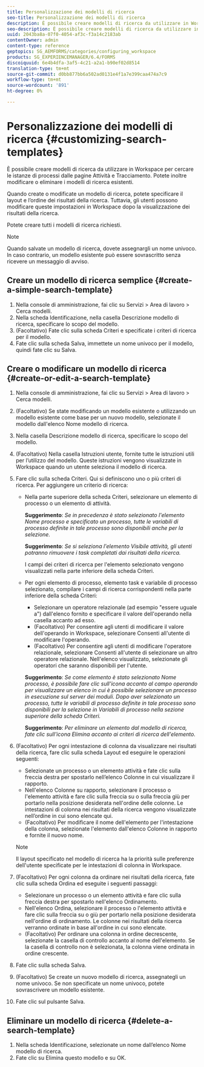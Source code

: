 ```yaml
---
title: Personalizzazione dei modelli di ricerca
seo-title: Personalizzazione dei modelli di ricerca
description: È possibile creare modelli di ricerca da utilizzare in Workspace per cercare le istanze di processi dalle pagine Attività e Tracciamento. Potete inoltre modificare o eliminare i modelli di ricerca esistenti.
seo-description: È possibile creare modelli di ricerca da utilizzare in Workspace per cercare le istanze di processi dalle pagine Attività e Tracciamento. Potete inoltre modificare o eliminare i modelli di ricerca esistenti.
uuid: 2043ba8a-07f0-4054-af3c-f3a14c2183ab
contentOwner: admin
content-type: reference
geptopics: SG_AEMFORMS/categories/configuring_workspace
products: SG_EXPERIENCEMANAGER/6.4/FORMS
discoiquuid: 6e4b4dfa-3af5-4c21-a2a1-b90ef02d8514
translation-type: tm+mt
source-git-commit: d0bb877bb6a502ad0131e4f1a7e399caa474a7c9
workflow-type: tm+mt
source-wordcount: '891'
ht-degree: 0%

---
```



# Personalizzazione dei modelli di ricerca {#customizing-search-templates}

È possibile creare modelli di ricerca da utilizzare in Workspace per cercare le istanze di processi dalle pagine Attività e Tracciamento. Potete inoltre modificare o eliminare i modelli di ricerca esistenti.

Quando create o modificate un modello di ricerca, potete specificare il layout e l’ordine dei risultati della ricerca. Tuttavia, gli utenti possono modificare queste impostazioni in Workspace dopo la visualizzazione dei risultati della ricerca.

Potete creare tutti i modelli di ricerca richiesti.

>[!NOTE]
>
>Quando salvate un modello di ricerca, dovete assegnargli un nome univoco. In caso contrario, un modello esistente può essere sovrascritto senza ricevere un messaggio di avviso.

## Creare un modello di ricerca semplice {#create-a-simple-search-template}

1. Nella console di amministrazione, fai clic su Servizi > Area di lavoro > Cerca modelli.
1. Nella scheda Identificazione, nella casella Descrizione modello di ricerca, specificare lo scopo del modello.
1. (Facoltativo) Fate clic sulla scheda Criteri e specificate i criteri di ricerca per il modello.
1. Fate clic sulla scheda Salva, immettete un nome univoco per il modello, quindi fate clic su Salva.

## Creare o modificare un modello di ricerca {#create-or-edit-a-search-template}

1. Nella console di amministrazione, fai clic su Servizi > Area di lavoro > Cerca modelli.
1. (Facoltativo) Se state modificando un modello esistente o utilizzando un modello esistente come base per un nuovo modello, selezionate il modello dall&#39;elenco Nome modello di ricerca.
1. Nella casella Descrizione modello di ricerca, specificare lo scopo del modello.
1. (Facoltativo) Nella casella Istruzioni utente, fornite tutte le istruzioni utili per l’utilizzo del modello. Queste istruzioni vengono visualizzate in Workspace quando un utente seleziona il modello di ricerca.
1. Fare clic sulla scheda Criteri. Qui si definiscono uno o più criteri di ricerca. Per aggiungere un criterio di ricerca:

   * Nella parte superiore della scheda Criteri, selezionare un elemento di processo o un elemento di attività.

      **Suggerimento**:  *Se in precedenza è stato selezionato l&#39;elemento Nome processo e specificato un processo, tutte le variabili di processo definite in tale processo sono disponibili anche per la selezione.*

      **Suggerimento**:  *Se si seleziona l&#39;elemento Visibile attività, gli utenti potranno rimuovere i task completati dai risultati della ricerca.*

      I campi dei criteri di ricerca per l&#39;elemento selezionato vengono visualizzati nella parte inferiore della scheda Criteri.

   * Per ogni elemento di processo, elemento task e variabile di processo selezionato, compilare i campi di ricerca corrispondenti nella parte inferiore della scheda Criteri:

      * Selezionare un operatore relazionale (ad esempio &quot;essere uguale a&quot;) dall&#39;elenco fornito e specificare il valore dell&#39;operando nella casella accanto ad esso.
      * (Facoltativo) Per consentire agli utenti di modificare il valore dell&#39;operando in Workspace, selezionare Consenti all&#39;utente di modificare l&#39;operando.
      * (Facoltativo) Per consentire agli utenti di modificare l&#39;operatore relazionale, selezionare Consenti all&#39;utente di selezionare un altro operatore relazionale. Nell&#39;elenco visualizzato, selezionate gli operatori che saranno disponibili per l&#39;utente.

      **Suggerimento**:  *Se come elemento è stato selezionato Nome processo, è possibile fare clic sull&#39;icona accanto al campo operando per visualizzare un elenco in cui è possibile selezionare un processo in esecuzione sul server dei moduli. Dopo aver selezionato un processo, tutte le variabili di processo definite in tale processo sono disponibili per la selezione in Variabili di processo nella sezione superiore della scheda Criteri.*

      **Suggerimento**:  *Per eliminare un elemento dal modello di ricerca, fate clic sull&#39;icona Elimina accanto ai criteri di ricerca dell&#39;elemento.*


1. (Facoltativo) Per ogni intestazione di colonna da visualizzare nei risultati della ricerca, fare clic sulla scheda Layout ed eseguire le operazioni seguenti:

   * Selezionate un processo o un elemento attività e fate clic sulla freccia destra per spostarlo nell’elenco Colonne in cui visualizzare il rapporto.
   * Nell&#39;elenco Colonne su rapporto, selezionare il processo o l&#39;elemento attività e fare clic sulla freccia su o sulla freccia giù per portarlo nella posizione desiderata nell&#39;ordine delle colonne. Le intestazioni di colonna nei risultati della ricerca vengono visualizzate nell’ordine in cui sono elencate qui.
   * (Facoltativo) Per modificare il nome dell&#39;elemento per l&#39;intestazione della colonna, selezionate l&#39;elemento dall&#39;elenco Colonne in rapporto e fornite il nuovo nome.

   >[!NOTE]
   >
   >Il layout specificato nel modello di ricerca ha la priorità sulle preferenze dell&#39;utente specificate per le intestazioni di colonna in Workspace.

1. (Facoltativo) Per ogni colonna da ordinare nei risultati della ricerca, fate clic sulla scheda Ordina ed eseguite i seguenti passaggi:

   * Selezionare un processo o un elemento attività e fare clic sulla freccia destra per spostarlo nell&#39;elenco Ordinamento.
   * Nell&#39;elenco Ordina, selezionare il processo o l&#39;elemento attività e fare clic sulla freccia su o giù per portarlo nella posizione desiderata nell&#39;ordine di ordinamento. Le colonne nei risultati della ricerca verranno ordinate in base all&#39;ordine in cui sono elencate.
   * (Facoltativo) Per ordinare una colonna in ordine decrescente, selezionate la casella di controllo accanto al nome dell&#39;elemento. Se la casella di controllo non è selezionata, la colonna viene ordinata in ordine crescente.

1. Fate clic sulla scheda Salva.
1. (Facoltativo) Se create un nuovo modello di ricerca, assegnategli un nome univoco. Se non specificate un nome univoco, potete sovrascrivere un modello esistente.
1. Fate clic sul pulsante Salva.

## Eliminare un modello di ricerca {#delete-a-search-template}

1. Nella scheda Identificazione, selezionate un nome dall’elenco Nome modello di ricerca.
1. Fate clic su Elimina questo modello e su OK.

